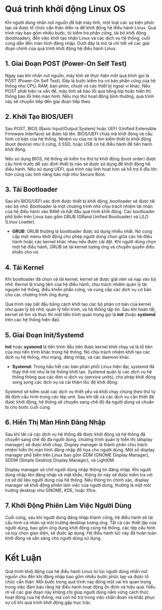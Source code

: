 # Quá trình khởi động Linux OS

Khi người dùng nhấn nút nguồn để bật máy tính, một loạt các sự kiện phức tạp và được tổ chức cẩn thận diễn ra để khởi động hệ điều hành Linux. Quá trình này bao gồm nhiều bước, từ kiểm tra phần cứng, tải bộ khởi động (bootloader), đến việc khởi tạo nhân Linux và các dịch vụ hệ thống, cuối cùng dẫn đến màn hình đăng nhập. Dưới đây là mô tả chi tiết về các giai đoạn chính của quá trình khởi động hệ điều hành Linux.

## 1. Giai Đoạn POST (Power-On Self Test)
Ngay sau khi nhấn nút nguồn, máy tính sẽ thực hiện một quá trình gọi là POST (Power-On Self Test). Đây là bước kiểm tra cơ bản phần cứng của hệ thống như CPU, RAM, bàn phím, chuột và các thiết bị ngoại vi khác. Nếu POST phát hiện ra vấn đề, máy tính sẽ báo lỗi qua tiếng bíp hoặc hiển thị thông báo lỗi trên màn hình. Nếu mọi thứ hoạt động bình thường, quá trình này sẽ chuyển tiếp đến giai đoạn tiếp theo.

## 2. Khởi Tạo BIOS/UEFI
Sau POST, BIOS (Basic Input/Output System) hoặc UEFI (Unified Extensible Firmware Interface) sẽ được tải lên. BIOS/UEFI chứa mã khởi động và cấu hình cơ bản của hệ thống. Nhiệm vụ của nó là tìm kiếm thiết bị khởi động (boot device) như ổ cứng, ổ SSD, hoặc USB có hệ điều hành để tiến hành khởi động.

Nếu sử dụng BIOS, hệ thống sẽ kiểm tra thứ tự khởi động (boot order) được cấu hình trước để xác định thiết bị nào sẽ được sử dụng để khởi động hệ điều hành. Nếu sử dụng UEFI, quá trình này linh hoạt hơn và hỗ trợ ổ đĩa lớn hơn cùng các tính năng bảo mật như Secure Boot.

## 3. Tải Bootloader
Sau khi BIOS/UEFI xác định được thiết bị khởi động, bootloader sẽ được tải vào bộ nhớ. Bootloader là một chương trình nhỏ chịu trách nhiệm tải nhân của hệ điều hành vào RAM và bắt đầu quá trình khởi động. Các bootloader phổ biến trên Linux bao gồm GRUB (GRand Unified Bootloader) và LILO (Linux Loader).

- **GRUB:** GRUB thường là bootloader được sử dụng nhiều nhất. Nó cung cấp một menu khởi động cho phép người dùng chọn giữa các hệ điều hành hoặc các kernel khác nhau nếu được cài đặt. Khi người dùng chọn một hệ điều hành, GRUB sẽ tải kernel tương ứng và chuyển quyền điều khiển cho nó.

## 4. Tải Kernel
Khi bootloader đã chọn và tải kernel, kernel sẽ được giải nén và nạp vào bộ nhớ. Kernel là trung tâm của hệ điều hành, chịu trách nhiệm quản lý tài nguyên hệ thống, điều khiển phần cứng, và cung cấp các dịch vụ cơ bản cho các chương trình ứng dụng.

Quá trình này bắt đầu bằng cách khởi tạo các bộ phận cơ bản của kernel như quản lý bộ nhớ, quản lý tiến trình, và hệ thống tập tin. Sau khi hoàn tất, kernel sẽ tìm và thực thi một tiến trình quan trọng gọi là **init** (hoặc **systemd** trên các hệ thống hiện đại).

## 5. Giai Đoạn Init/Systemd
**Init** hoặc **systemd** là tiến trình đầu tiên được kernel khởi chạy và là tổ tiên của mọi tiến trình khác trong hệ thống. Nó chịu trách nhiệm khởi tạo các dịch vụ hệ thống, như mạng, đăng nhập, và các daemon khác.

- **Systemd:** Trong hầu hết các bản phân phối Linux hiện đại, systemd đã thay thế init như là hệ thống khởi tạo. Systemd quản lý các dịch vụ hệ thống thông qua các đơn vị dịch vụ (service units), cho phép khởi động song song các dịch vụ và cải thiện tốc độ khởi động.

Systemd sẽ kiểm soát các dịch vụ thiết yếu và khởi chạy chúng theo thứ tự đã định cấu hình trong các tệp unit. Sau khi tất cả các dịch vụ cần thiết đã được khởi động, hệ thống sẽ chuyển sang chế độ đa người dùng và chuẩn bị cho bước cuối cùng.

## 6. Hiển Thị Màn Hình Đăng Nhập
Sau khi tất cả các dịch vụ hệ thống đã được khởi động và hệ thống đã chuyển sang chế độ đa người dùng, chương trình quản lý hiển thị (display manager) sẽ được khởi chạy. Display manager là thành phần chịu trách nhiệm hiển thị màn hình đăng nhập đồ họa cho người dùng. Một số display manager phổ biến trên Linux bao gồm GDM (GNOME Display Manager), SDDM (Simple Desktop Display Manager), và LightDM.

Display manager sẽ chờ người dùng nhập thông tin đăng nhập. Khi người dùng nhập tên đăng nhập và mật khẩu, thông tin này sẽ được kiểm tra với cơ sở dữ liệu người dùng của hệ thống. Nếu thông tin chính xác, display manager sẽ khởi động phiên làm việc của người dùng, thường là một môi trường desktop như GNOME, KDE, hoặc Xfce.

## 7. Khởi Động Phiên Làm Việc Người Dùng
Cuối cùng, sau khi người dùng đăng nhập thành công, hệ điều hành sẽ tải cấu hình cá nhân và môi trường desktop tương ứng. Tất cả các thiết lập của người dùng, bao gồm ứng dụng khởi động cùng hệ thống, các tệp cấu hình và tùy chọn giao diện, sẽ được áp dụng. Hệ điều hành lúc này đã hoàn toàn khởi động và sẵn sàng cho người dùng sử dụng.

# Kết Luận
Quá trình khởi động của hệ điều hành Linux từ lúc người dùng nhấn nút nguồn cho đến khi đăng nhập bao gồm nhiều bước phức tạp và được tổ chức cẩn thận. Mỗi bước trong quá trình này đóng một vai trò quan trọng trong việc đảm bảo rằng hệ điều hành hoạt động ổn định và hiệu quả. Hiểu rõ về các giai đoạn này không chỉ giúp người dùng nắm vững cách thức hoạt động của hệ thống, mà còn hỗ trợ trong việc chẩn đoán và khắc phục sự cố khi quá trình khởi động gặp trục trặc.